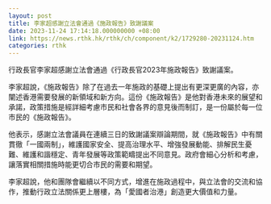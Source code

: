 ```yaml
---
layout: post
title: 李家超感謝立法會通過《施政報告》致謝議案
date: 2023-11-24 17:14:18.000000000 +08:00
link: https://news.rthk.hk/rthk/ch/component/k2/1729280-20231124.htm
categories: rthk
---
```


行政長官李家超感謝立法會通過《行政長官2023年施政報告》致謝議案。
      
李家超說，《施政報告》除了在過去一年施政的基礎上提出有更深更廣的內容，亦闡述香港需要發展的新領域和新方向。這份《施政報告》是他對香港未來的展望和承諾，政策措施是經詳細考慮市民和社會各界的意見後而制訂，是一份屬於每一位市民的《施政報告》。
      
他表示，感謝立法會議員在連續三日的致謝議案辯論期間，就《施政報告》中有關貫徹「一國兩制」，維護國家安全、提高治理水平、增強發展動能、排解民生憂難、維護和諧穩定、青年發展等政策範疇提出不同意見。政府會細心分析和考慮，讓落實相關措施時能更切合市民的需要和期望。
      
李家超說，他和團隊會繼續以不同方式，增進在施政過程中，與立法會的交流和協作，推動行政立法關係更上層樓，為「愛國者治港」創造更大價值和力量。
